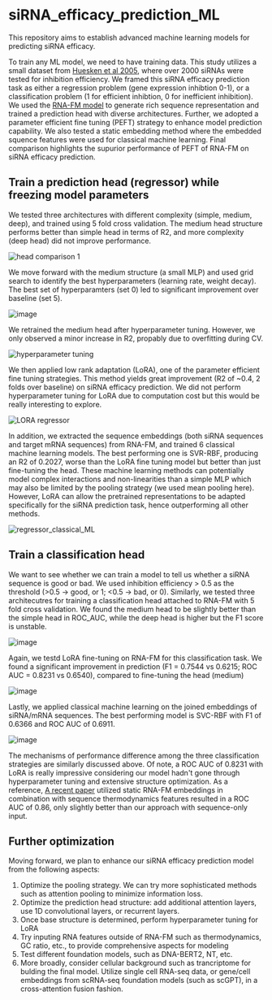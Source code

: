 # siRNA_efficacy_prediction_ML

This repository aims to establish advanced machine learning models for predicting siRNA efficacy.

To train any ML model, we need to have training data. This study utilizes a small dataset from [Huesken et al 2005](https://www.nature.com/articles/nbt1118), where over 2000 siRNAs were tested for inhibition efficiency. We framed this siRNA efficacy prediction task as either a regression problem (gene expression inhibtion 0-1), or a classification problem (1 for efficient inhibtion, 0 for inefficient inhibition). We used the [RNA-FM model](https://arxiv.org/abs/2204.00300) to generate rich sequence representation and trained a prediction head with diverse architectures. Further, we adopted a parameter efficient fine tuning (PEFT) strategy to enhance model prediction capability. We also tested a static embedding method where the embedded squence features were used for classical machine learning. Final comparison highlights the supurior performance of PEFT of RNA-FM on siRNA efficacy prediction.

## Train a prediction head (regressor) while freezing model parameters
We tested three architectures with different complexity (simple, medium, deep), and trained using 5 fold cross validation. The medium head structure performs better than simple head in terms of R2, and more complexity (deep head) did not improve performance.

![head comparison 1](https://github.com/user-attachments/assets/22896007-6011-49b1-8341-826bc0e5dea7)

We move forward with the medium structure (a small MLP) and used grid search to identify the best hyperparameters (learning rate, weight decay). The best set of hyperparamters (set 0) led to significant improvement over baseline (set 5).

![image](https://github.com/user-attachments/assets/dcb64f6f-5067-43b1-bb52-9f725f57a488)

We retrained the medium head after hyperparameter tuning. However, we only observed a minor increase in R2, propably due to overfitting during CV.

![hyperparameter tuning](https://github.com/user-attachments/assets/0709d7d7-3fca-4701-be68-bd9713233ec3)

We then applied low rank adaptation (LoRA), one of the parameter efficient fine tuning strategies. This method yields great improvement (R2 of ~0.4, 2 folds over baseline) on siRNA efficacy prediction. We did not perform hyperparameter tuning for LoRA due to computation cost but this would be really interesting to explore.

![LORA regressor](https://github.com/user-attachments/assets/7dec162a-1580-4768-9635-c97e6bc40fce)

In addition, we extracted the sequence embeddings (both siRNA sequences and target mRNA sequences) from RNA-FM, and trained 6 classical machine learning models. The best performing one is SVR-RBF, producing an R2 of 0.2027, worse than the LoRA fine tuning model but better than just fine-tuning the head. These machine learning methods can potentially model complex interactions and non-linearities than a simple MLP which may also be limited by the pooling strategy (we used mean pooling here). However, LoRA can allow the pretrained representations to be adapted specifically for the siRNA prediction task, hence outperforming all other methods.

![regressor_classical_ML](https://github.com/user-attachments/assets/e80e68da-964f-48c9-8808-cd58f04c0df8)


## Train a classification head
We want to see whether we can train a model to tell us whether a siRNA sequence is good or bad. We used inhibition efficiency > 0.5 as the threshold (>0.5 -> good, or 1; <0.5 -> bad, or 0). Similarly, we tested three architecutres for training a classification head attached to RNA-FM with 5 fold cross validation. We found the medium head to be slightly better than the simple head in ROC_AUC, while the deep head is higher but the F1 score is unstable.

![image](https://github.com/user-attachments/assets/cf4b4c96-9115-4bc6-9977-50c7d92e0c7a)

Again, we testd LoRA fine-tuning on RNA-FM for this classification task. We found a significant improvement in prediction (F1 = 0.7544 vs 0.6215; ROC AUC = 0.8231 vs 0.6540), compared to fine-tuning the head (medium)

![image](https://github.com/user-attachments/assets/ef87a0b2-f415-45b8-a30c-9941dc7cd5e9)

Lastly, we applied classical machine learning on the joined embeddings of siRNA/mRNA sequences. The best performing model is SVC-RBF with F1 of 0.6366 and ROC AUC of 0.6911.

![image](https://github.com/user-attachments/assets/cdc4af2d-3f63-40d7-9bb6-e0d12f970fb2)

The mechanisms of performance difference among the three classification strategies are similarly discussed above. Of note, a ROC AUC of 0.8231 with LoRA is really impressive considering our model hadn't gone through hyperparameter tuning and extensive structure optimization. As a reference, [A recent paper](https://academic.oup.com/bioinformatics/article/40/10/btae577/7775419) utilized static RNA-FM embeddings in combination with sequence thermodynamics features resulted in a ROC AUC of 0.86, only slightly better than our approach with sequence-only input.


## Further optimization
Moving forward, we plan to enhance our siRNA efficacy prediction model from the following aspects:
1. Optimize the pooling strategy. We can try more sophisticated methods such as attention pooling to minimize information loss.
2. Optimize the prediction head structure: add additional attention layers, use 1D convolutional layers, or recurrent layers.
3. Once base structure is determined, perform hyperparameter tuning for LoRA
4. Try inputing RNA features outside of RNA-FM such as thermodynamics, GC ratio, etc., to provide comprehensive aspects for modeling
5. Test different foundation models, such as DNA-BERT2, NT, etc.
6. More broadly, consider cellular background such as trancriptome for bulding the final model. Utilize single cell RNA-seq data, or gene/cell embeddings from scRNA-seq foundation models (such as scGPT), in a cross-attention fusion fashion.
